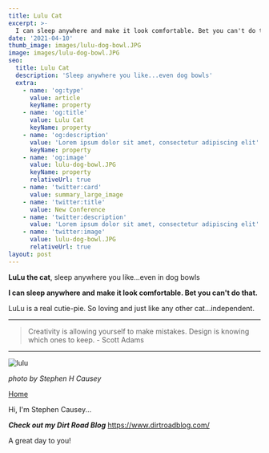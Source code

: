 ```yaml
---
title: Lulu Cat
excerpt: >-
  I can sleep anywhere and make it look comfortable. Bet you can't do that.
date: '2021-04-10'
thumb_image: images/lulu-dog-bowl.JPG
image: images/lulu-dog-bowl.JPG
seo:
  title: Lulu Cat
  description: 'Sleep anywhere you like...even dog bowls'
  extra:
    - name: 'og:type'
      value: article
      keyName: property
    - name: 'og:title'
      value: Lulu Cat
      keyName: property
    - name: 'og:description'
      value: 'Lorem ipsum dolor sit amet, consectetur adipiscing elit'
      keyName: property
    - name: 'og:image'
      value: lulu-dog-bowl.JPG
      keyName: property
      relativeUrl: true
    - name: 'twitter:card'
      value: summary_large_image
    - name: 'twitter:title'
      value: New Conference
    - name: 'twitter:description'
      value: 'Lorem ipsum dolor sit amet, consectetur adipiscing elit'
    - name: 'twitter:image'
      value: lulu-dog-bowl.JPG
      relativeUrl: true
layout: post
---
```


**LuLu the cat**, sleep anywhere you like...even in dog bowls

**I can sleep anywhere and make it look comfortable. Bet you can't do that.**

LuLu is a real cutie-pie. So loving and just like any other cat...independent.

---

>Creativity is allowing yourself to make mistakes. Design is knowing which ones to keep. - Scott Adams

---

![lulu](/images/lulu-dog-bowl.JPG)

<sm>*photo by Stephen H Causey*</sm>

[Home](/)

Hi, I'm Stephen Causey...

***Check out my Dirt Road Blog***
https://www.dirtroadblog.com/

A great day to you!
